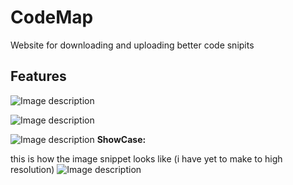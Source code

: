 # CodeMap
 Website for downloading and uploading better code snipits 

## **Features**

![Image description](https://dev-to-uploads.s3.amazonaws.com/uploads/articles/gka7s3msf423rl865bjw.png)


![Image description](https://dev-to-uploads.s3.amazonaws.com/uploads/articles/g1ll7yn6b1mt1ul0c6w0.gif)


![Image description](https://dev-to-uploads.s3.amazonaws.com/uploads/articles/mpkhtrf57e3adncvsw14.gif)
**ShowCase:**

this is how the image snippet looks like (i have yet to make to high resolution) 
![Image description](https://dev-to-uploads.s3.amazonaws.com/uploads/articles/e7uk9ergzadqus5p3op6.png)

